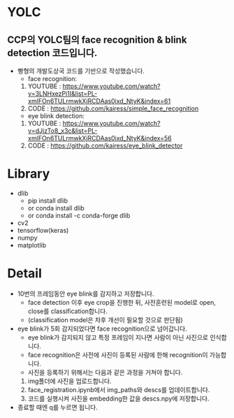# YOLC
## CCP의 YOLC팀의 face recognition & blink detection 코드입니다.
  + 빵형의 개발도상국 코드를 기반으로 작성했습니다.
    + face recognition:
     1. YOUTUBE : https://www.youtube.com/watch?v=3LNHxezPi1I&list=PL-xmlFOn6TULrmwkXjRCDAas0ixd_NtyK&index=61
     2. CODE : https://github.com/kairess/simple_face_recognition
    + eye blink detection:
     1. YOUTUBE : https://www.youtube.com/watch?v=dJjzTo8_x3c&list=PL-xmlFOn6TULrmwkXjRCDAas0ixd_NtyK&index=56
     2. CODE :  https://github.com/kairess/eye_blink_detector

# Library
+ dlib
  + pip install dlib
  + or conda install dlib
  + or conda install -c conda-forge dlib
+ cv2
+ tensorflow(keras)
+ numpy
+ matplotlib

# Detail
+ 10번의 프레임동안 eye blink를 감지하고 저장합니다.
  + face detection 이후 eye crop을 진행한 뒤, 사전훈련된 model로 open, close를 classification합니다.
  + (classification model은 차후 개선이 필요할 것으로 판단됨)
+ eye blink가 5회 감지되었다면 face recognition으로 넘어갑니다.
  + eye blink가 감지되지 않고 특정 프레임이 지나면 사람이 아닌 사진으로 인식합니다.
  + face recognition은 사전에 사진이 등록된 사람에 한해 recognition이 가능합니다.
  + 사진을 등록하기 위해서는 다음과 같은 과정을 거쳐야 합니다.
   1. img폴더에 사진을 업로드합니다.
   2. face_registration.ipynb에서 img_paths와 descs를 업데이트합니다.
   3. 코드를 실행시켜 사진을 embedding한 값을 descs.npy에 저장합니다.
+ 종료할 때엔 q를 누르면 됩니다.
